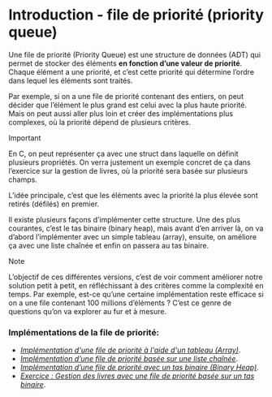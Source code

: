 
# Introduction - file de priorité (priority queue)


Une file de priorité (Priority Queue) est une structure de données (ADT) qui permet de stocker des éléments **en fonction d’une valeur de priorité**. Chaque élément a une priorité, et c’est cette priorité qui détermine l’ordre dans lequel les éléments sont traités.

Par exemple, si on a une file de priorité contenant des entiers, on peut décider que l’élément le plus grand est celui avec la plus haute priorité. Mais on peut aussi aller plus loin et créer des implémentations plus complexes, où la priorité dépend de plusieurs critères.



> [!IMPORTANT]
> En C, on peut représenter ça avec une struct dans laquelle on définit plusieurs propriétés. On verra justement un exemple concret de ça dans l’exercice sur la gestion de livres, où la priorité sera basée sur plusieurs champs.

L’idée principale, c’est que les éléments avec la priorité la plus élevée sont retirés (défilés) en premier.

Il existe plusieurs façons d’implémenter cette structure. Une des plus courantes, c’est le tas binaire (binary heap), mais avant d’en arriver là, on va d’abord l’implémenter avec un simple tableau (array), ensuite, on améliore ça avec une liste chaînée et enfin on passera au tas binaire.

> [!NOTE]
> L’objectif de ces différentes versions, c’est de voir comment améliorer notre solution petit à petit, en réfléchissant à des critères comme la complexité en temps.
Par exemple, est-ce qu’une certaine implémentation reste efficace si on a une file contenant 100 millions d’éléments ? C’est ce genre de questions qu’on va explorer au fur et à mesure.


### Implémentations de la file de priorité:

* *[Implémentation d'une file de priorité à l'aide d'un tableau (Array)](https://solify2.github.io/programmation-2-doc/docs/s%C3%A9ance_2/pq/pq_array/)*.
* *[Implémentation d’une file de priorité basée sur une liste chaînée](https://solify2.github.io/programmation-2-doc/docs/s%C3%A9ance_2/pq/pq_list/)*.
* *[Implémentation d’une file de priorité avec un tas binaire (Binary Heap)](https://solify2.github.io/programmation-2-doc/docs/s%C3%A9ance_2/pq/pq_tree/)*.
* *[Exercice : Gestion des livres avec une file de priorité basée sur un tas binaire](https://solify2.github.io/programmation-2-doc/docs/s%C3%A9ance_2/pq/pq_books/)*.